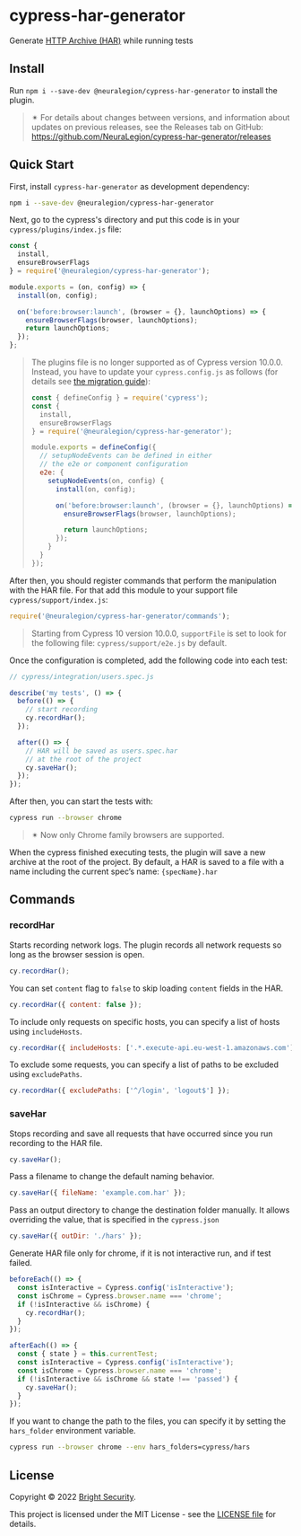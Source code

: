 # cypress-har-generator

Generate [HTTP Archive (HAR)](http://www.softwareishard.com/blog/har-12-spec/) while running tests

## Install

Run `npm i --save-dev @neuralegion/cypress-har-generator` to install the plugin.

> ✴ For details about changes between versions, and information about updates on previous releases, see the Releases tab on GitHub: https://github.com/NeuraLegion/cypress-har-generator/releases

## Quick Start

First, install `cypress-har-generator` as development dependency:

```bash
npm i --save-dev @neuralegion/cypress-har-generator
```

Next, go to the cypress's directory and put this code is in your `cypress/plugins/index.js` file:

```js
const {
  install,
  ensureBrowserFlags
} = require('@neuralegion/cypress-har-generator');

module.exports = (on, config) => {
  install(on, config);

  on('before:browser:launch', (browser = {}, launchOptions) => {
    ensureBrowserFlags(browser, launchOptions);
    return launchOptions;
  });
};
```

> The plugins file is no longer supported as of Cypress version 10.0.0. Instead, you have to update your `cypress.config.js` as follows (for details see [the migration guide](https://docs.cypress.io/guides/references/migration-guide#Plugins-File-Removed)):
>
> ```js
> const { defineConfig } = require('cypress');
> const {
>   install,
>   ensureBrowserFlags
> } = require('@neuralegion/cypress-har-generator');
>
> module.exports = defineConfig({
>   // setupNodeEvents can be defined in either
>   // the e2e or component configuration
>   e2e: {
>     setupNodeEvents(on, config) {
>       install(on, config);
>
>       on('before:browser:launch', (browser = {}, launchOptions) => {
>         ensureBrowserFlags(browser, launchOptions);
>
>         return launchOptions;
>       });
>     }
>   }
> });
> ```

After then, you should register commands that perform the manipulation with the HAR file.
For that add this module to your support file `cypress/support/index.js`:

```js
require('@neuralegion/cypress-har-generator/commands');
```

> Starting from Cypress 10 version 10.0.0, `supportFile` is set to look for the following file: `cypress/support/e2e.js` by default.

Once the configuration is completed, add the following code into each test:

```js
// cypress/integration/users.spec.js

describe('my tests', () => {
  before(() => {
    // start recording
    cy.recordHar();
  });

  after(() => {
    // HAR will be saved as users.spec.har
    // at the root of the project
    cy.saveHar();
  });
});
```

After then, you can start the tests with:

```bash
cypress run --browser chrome
```

> ✴ Now only Chrome family browsers are supported.

When the cypress finished executing tests, the plugin will save a new archive at the root of the project.
By default, a HAR is saved to a file with a name including the current spec’s name: `{specName}.har`

## Commands

### recordHar

Starts recording network logs. The plugin records all network requests so long as the browser session is open.

```js
cy.recordHar();
```

You can set `content` flag to `false` to skip loading `content` fields in the HAR.

```js
cy.recordHar({ content: false });
```

To include only requests on specific hosts, you can specify a list of hosts using `includeHosts`.

```js
cy.recordHar({ includeHosts: ['.*.execute-api.eu-west-1.amazonaws.com'] });
```

To exclude some requests, you can specify a list of paths to be excluded using `excludePaths`.

```js
cy.recordHar({ excludePaths: ['^/login', 'logout$'] });
```

### saveHar

Stops recording and save all requests that have occurred since you run recording to the HAR file.

```js
cy.saveHar();
```

Pass a filename to change the default naming behavior.

```js
cy.saveHar({ fileName: 'example.com.har' });
```

Pass an output directory to change the destination folder manually. It allows overriding the value, that is specified in the `cypress.json`

```js
cy.saveHar({ outDir: './hars' });
```

Generate HAR file only for chrome, if it is not interactive run, and if test failed.

```js
beforeEach(() => {
  const isInteractive = Cypress.config('isInteractive');
  const isChrome = Cypress.browser.name === 'chrome';
  if (!isInteractive && isChrome) {
    cy.recordHar();
  }
});

afterEach(() => {
  const { state } = this.currentTest;
  const isInteractive = Cypress.config('isInteractive');
  const isChrome = Cypress.browser.name === 'chrome';
  if (!isInteractive && isChrome && state !== 'passed') {
    cy.saveHar();
  }
});
```

If you want to change the path to the files, you can specify it by setting the `hars_folder` environment variable.

```bash
cypress run --browser chrome --env hars_folders=cypress/hars
```

## License

Copyright © 2022 [Bright Security](https://brightsec.com/).

This project is licensed under the MIT License - see the [LICENSE file](LICENSE) for details.
